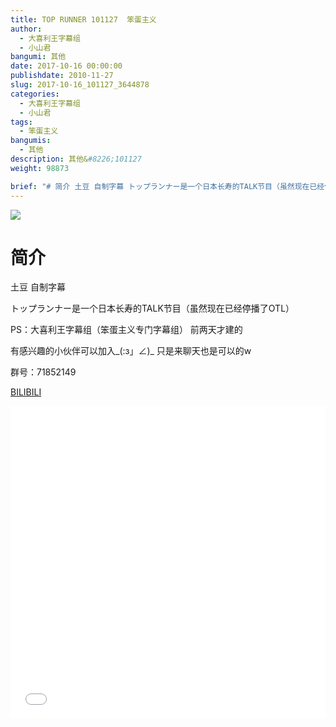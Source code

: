 ```yaml
---
title: TOP RUNNER 101127  笨蛋主义
author: 
  - 大喜利王字幕组
  - 小山君
bangumi: 其他
date: 2017-10-16 00:00:00
publishdate: 2010-11-27
slug: 2017-10-16_101127_3644878
categories: 
  - 大喜利王字幕组
  - 小山君
tags: 
  - 笨蛋主义
bangumis: 
  - 其他
description: 其他&#8226;101127
weight: 98873

brief: "# 简介 土豆 自制字幕 トップランナー是一个日本长寿的TALK节目（虽然现在已经停播了OTL） PS：大喜利王字幕组（笨蛋主义专门字幕组） 前两天才建的 有感兴趣的小伙伴可以加入_(:з」∠)_ 只是来聊天也是可以的w 群号：71852149"
---
```


![](https://i.imgur.com/VHhLs3w.png)

# 简介  
土豆 自制字幕 


トップランナー是一个日本长寿的TALK节目（虽然现在已经停播了OTL）


PS：大喜利王字幕组（笨蛋主义专门字幕组） 前两天才建的 


有感兴趣的小伙伴可以加入_(:з」∠)_  只是来聊天也是可以的w


群号：71852149







  [BILIBILI](https://www.bilibili.com/video/av3644878/)


<div class="vcontainer">  <iframe class='video' src="//www.bilibili.com/blackboard/player.html?aid=3644878" width="100%" height="500" frameborder="0" allowfullscreen="allowfullscreen"></iframe></div>
